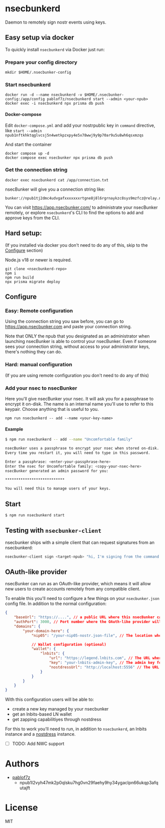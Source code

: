 # nsecbunkerd
Daemon to remotely sign nostr events using keys.

## Easy setup via docker

To quickly install `nsecbunkerd` via Docker just run:

### Prepare your config directory
```
mkdir $HOME/.nsecbunker-config
```

### Start nsecbunkerd

```
docker run -d --name nsecbunkerd -v $HOME/.nsecbunker-config:/app/config pablof7z/nsecbunkerd start --admin <your-npub>
docker exec -i nsecbunkerd npx prisma db push
```

#### Docker-compose
Edit `docker-compose.yml` and add your nostrpublic key in `command` directive, like `start --admin npub1nftkhktqglvcsj5n4wetkpzxpy4e5x78wwj9y9p70ar9u5u8wh6qsxmzqs`

And start the container
```
docker compose up -d
docker compose exec nsecbunker npx prisma db push
```


### Get the connection string

```
docker exec nsecbunkerd cat /app/connection.txt
```

nsecBunker will give you a connection string like:

```
bunker://npub1tj2dmc4udvgafxxxxxxxrtgne8j8l6rgrnaykzc8sys9mzfcz@relay.nsecbunker.com
```

You can visit https://app.nsecbunker.com/ to administrate your nsecBunker remotely, or explore `nsecbunkerd`'s CLI
to find the options to add and approve keys from the CLI.

## Hard setup:
(If you installed via docker you don't need to do any of this, skip to the [Configure](#configure) section)

Node.js v18 or newer is required.

```
git clone <nsecbunkerd-repo>
npm i
npm run build
npx prisma migrate deploy
```

## Configure

### Easy: Remote configuration

Using the connection string you saw before, you can go to https://app.nsecbunker.com and paste your connection string.

Note that ONLY the npub that you designated as an administrator when launching nsecBunker is able to control your nsecBunker. Even if someone sees your connection string, without access to your administrator keys, there's nothing they can do.

### Hard: manual configuration

(If you are using remote configuration you don't need to do any of this)

### Add your nsec to nsecBunker

Here you'll give nsecBunker your nsec. It will ask you for a passphrase to encrypt it on-disk.
The name is an internal name you'll use to refer to this keypair. Choose anything that is useful to you.

```
npm run nsecbunkerd -- add --name <your-key-name>
```

#### Example
```bash
$ npm run nsecbunkerd -- add --name "Uncomfortable family"

nsecBunker uses a passphrase to encrypt your nsec when stored on-disk.
Every time you restart it, you will need to type in this password.

Enter a passphrase: <enter-your-passphrase-here>
Enter the nsec for Uncomfortable family: <copy-your-nsec-here>
nsecBunker generated an admin password for you:

***************************

You will need this to manage users of your keys.
````

## Start

```bash
$ npm run nsecbunkerd start
```

## Testing with `nsecbunker-client`

nsecbunker ships with a simple client that can request signatures from an nsecbunkerd:

```bash
nsecbunker-client sign <target-npub> "hi, I'm signing from the command line with my nsecbunkerd!"
```

## OAuth-like provider

nsecBunker can run as an OAuth-like provider, which means it will allow new users to create accounts remotely from any compatible client.

To enable this you'll need to configure a few things on your `nsecbunker.json` config file. In addition to the normal configuration:

```json
{
    "baseUrl": "https://....", // a public URL where this nsecBunker can be reached via HTTPS
    "authPort": 3000, // Port number where the OAuth-like provider will listen
    "domains": {
        "your-domain-here": {
            "nip05": "/your-nip05-nostr.json-file", // The location where NIP-05 entries to your domain are stored

            // Wallet configuration (optional)
            "wallet": {
                "lnbits": {
                    "url": "https://legend.lnbits.com", // The URL where your LNbits instance is running
                    "key": "your-lnbits-admin-key", // The admin key for your LNbits instance
                    "nostdressUrl": "http://localhost:5556" // The URL where your nostdress instance is running
                }
            }
        }
    }
}
```

With this configuration users will be able to:

* create a new key managed by your nsecbunker
* get an lnbits-based LN wallet
* get zapping capabilitiyes through nostdress

For this to work you'll need to run, in addition to `nsecbunkerd`, an lnbits instance and a [nostdress](https://github.com/believethehype/nostdress) instance.

- [ ] TODO: Add NWC support

# Authors

* [pablof7z](nostr:npub1l2vyh47mk2p0qlsku7hg0vn29faehy9hy34ygaclpn66ukqp3afqutajft)
    * npub1l2vyh47mk2p0qlsku7hg0vn29faehy9hy34ygaclpn66ukqp3afqutajft

# License

MIT